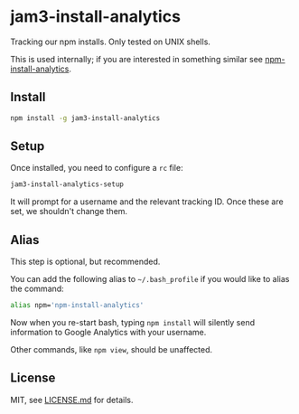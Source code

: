 # jam3-install-analytics

Tracking our npm installs. Only tested on UNIX shells.

This is used internally; if you are interested in something similar see [npm-install-analytics](https://github.com/mattdesl/npm-install-analytics).

## Install

```sh
npm install -g jam3-install-analytics
```

## Setup

Once installed, you need to configure a `rc` file:

```sh
jam3-install-analytics-setup
```

It will prompt for a username and the relevant tracking ID. Once these are set, we shouldn't change them.

## Alias

This step is optional, but recommended.

You can add the following alias to `~/.bash_profile` if you would like to alias the command:

```sh
alias npm='npm-install-analytics'
```

Now when you re-start bash, typing `npm install` will silently send information to Google Analytics with your username. 

Other commands, like `npm view`, should be unaffected.

## License

MIT, see [LICENSE.md](http://github.com/mattdesl/npm-install-analytics/blob/master/LICENSE.md) for details.
